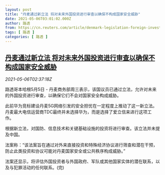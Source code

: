 ```yaml
---
layout: post
title: "丹麦通过新立法 将对未来外国投资进行审查以确保不构成国家安全威胁"
date: 2021-05-06T03:01:02.000Z
author: 路透
from: https://cn.reuters.com/article/denmark-legislation-foreign-investors-05-idCNKBS2CN06U
tags: [ 路透 ]
categories: [ 路透 ]
---
```

<!--1620270062000-->
[丹麦通过新立法 将对未来外国投资进行审查以确保不构成国家安全威胁](https://cn.reuters.com/article/denmark-legislation-foreign-investors-05-idCNKBS2CN06U)
------

<div>
<div><i>2021-05-06T02:37:18Z</i></div><p>路透哥本哈根5月5日 - 丹麦商务部周三表示，该国议员已通过立法，允许对未来的外国投资进行审查，以确保它们不会对国家安全构成威胁。</p><p>此前华为竞标建设丹麦5G网络引发的安全担忧在一定程度上推动了这一新立法。丹麦最大电信运营商TDC最终并未选择华为，而是选择了爱立信来进行这项工作。</p><p>根据新立法，对国防、信息技术和关键基础设施的投资将进行审查。该立法并未提及中国。</p><p>法案称：“该法案旨在通过对外来直接投资和特殊经济协议进行筛查和潜在干预，防止此类投资和协议可能对丹麦国家安全或公共秩序构成威胁。”</p><p>法案还显示，将评估外国投资者与外国政府、军队或其他国家实体的潜在联系，以及与犯罪活动的任何联系。(完)</p>
</div>
